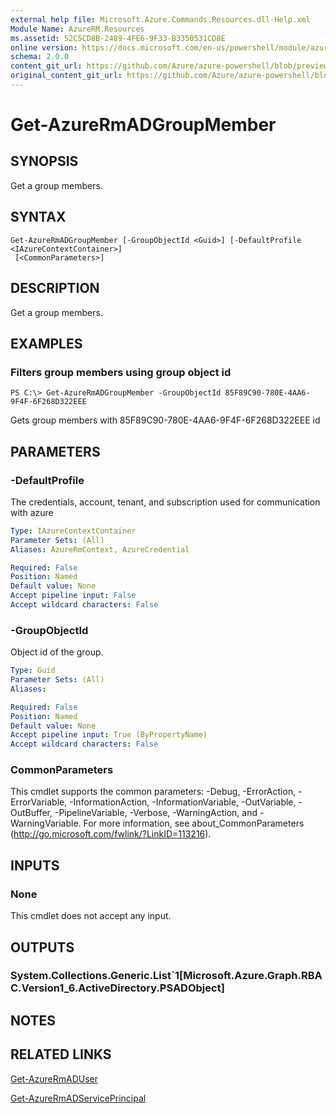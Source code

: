 ```yaml
---
external help file: Microsoft.Azure.Commands.Resources.dll-Help.xml
Module Name: AzureRM.Resources
ms.assetid: 52C5CD8B-2489-4FE6-9F33-B3350531CD8E
online version: https://docs.microsoft.com/en-us/powershell/module/azurerm.resources/get-azurermadgroupmember
schema: 2.0.0
content_git_url: https://github.com/Azure/azure-powershell/blob/preview/src/ResourceManager/Resources/Commands.Resources/help/Get-AzureRmADGroupMember.md
original_content_git_url: https://github.com/Azure/azure-powershell/blob/preview/src/ResourceManager/Resources/Commands.Resources/help/Get-AzureRmADGroupMember.md
---
```


# Get-AzureRmADGroupMember

## SYNOPSIS
Get a group members.

## SYNTAX

```
Get-AzureRmADGroupMember [-GroupObjectId <Guid>] [-DefaultProfile <IAzureContextContainer>]
 [<CommonParameters>]
```

## DESCRIPTION
Get a group members.

## EXAMPLES

### Filters group members using group object id
```
PS C:\> Get-AzureRmADGroupMember -GroupObjectId 85F89C90-780E-4AA6-9F4F-6F268D322EEE
```

Gets group members with 85F89C90-780E-4AA6-9F4F-6F268D322EEE id

## PARAMETERS

### -DefaultProfile
The credentials, account, tenant, and subscription used for communication with azure

```yaml
Type: IAzureContextContainer
Parameter Sets: (All)
Aliases: AzureRmContext, AzureCredential

Required: False
Position: Named
Default value: None
Accept pipeline input: False
Accept wildcard characters: False
```

### -GroupObjectId
Object id of the group.

```yaml
Type: Guid
Parameter Sets: (All)
Aliases:

Required: False
Position: Named
Default value: None
Accept pipeline input: True (ByPropertyName)
Accept wildcard characters: False
```

### CommonParameters
This cmdlet supports the common parameters: -Debug, -ErrorAction, -ErrorVariable, -InformationAction, -InformationVariable, -OutVariable, -OutBuffer, -PipelineVariable, -Verbose, -WarningAction, and -WarningVariable. For more information, see about_CommonParameters (<http://go.microsoft.com/fwlink/?LinkID=113216>).

## INPUTS

### None
This cmdlet does not accept any input.

## OUTPUTS

### System.Collections.Generic.List`1[Microsoft.Azure.Graph.RBAC.Version1_6.ActiveDirectory.PSADObject]

## NOTES

## RELATED LINKS

[Get-AzureRmADUser](./Get-AzureRmADUser.md)

[Get-AzureRmADServicePrincipal](./Get-AzureRmADServicePrincipal.md)

